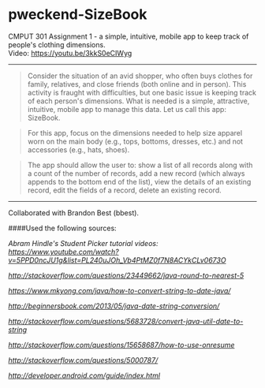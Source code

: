 # pweckend-SizeBook
CMPUT 301 Assignment 1 - a simple, intuitive, mobile app to keep track of people's clothing dimensions.
<br>Video:   https://youtu.be/3kkS0eCIWyg

---

>Consider the situation of an avid shopper, who often buys clothes for family, relatives, and close friends (both online and in person). This activity is fraught with difficulties, but one basic issue is keeping track of each person's dimensions. What is needed is a simple, attractive, intuitive, mobile app to manage this data. Let us call this app: SizeBook.

>For this app, focus on the dimensions needed to help size apparel worn on the main body (e.g., tops, bottoms, dresses, etc.) and not accessories (e.g., hats, shoes).

>The app should allow the user to:
>show a list of all records along with a count of the number of records, 
>add a new record (which always appends to the bottom end of the list), 
>view the details of an existing record, 
>edit the fields of a record, 
>delete an existing record.

---

Collaborated with Brandon Best (bbest).

####Used the following sources:

_Abram Hindle's Student Picker tutorial videos:_
_https://www.youtube.com/watch?v=5PPD0ncJU1g&list=PL240uJOh_Vb4PtMZ0f7N8ACYkCLv0673O_

_http://stackoverflow.com/questions/23449662/java-round-to-nearest-5_

_https://www.mkyong.com/java/how-to-convert-string-to-date-java/_

_http://beginnersbook.com/2013/05/java-date-string-conversion/_

_http://stackoverflow.com/questions/5683728/convert-java-util-date-to-string_

_http://stackoverflow.com/questions/15658687/how-to-use-onresume_

_http://stackoverflow.com/questions/5000787/_

_http://developer.android.com/guide/index.html_
